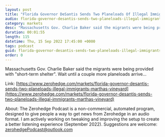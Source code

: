 ```yaml
---
layout: post
title: "Florida Governor DeSantis Sends Two Planeloads Of Illegal Immigrants To Martha's Vineyard"
audio: florida-governor-desantis-sends-two-planeloads-illegal-immigrants-marthas-vineyard-0
category: markets
desc: "Massachusetts Gov. Charlie Baker said the migrants were being provided with &quot;short-term shelter&quot;. Wait until a couple more planeloads arrive..."
duration: 00:01:55
length: 115
datetime: Thu, 15 Sep 2022 17:45:00 +0000
tags: podcast
guid: florida-governor-desantis-sends-two-planeloads-illegal-immigrants-marthas-vineyard-0
order: 0
---
```

Massachusetts Gov. Charlie Baker said the migrants were being provided with &quot;short-term shelter&quot;. Wait until a couple more planeloads arrive...

Link: [https://www.zerohedge.com/markets/florida-governor-desantis-sends-two-planeloads-illegal-immigrants-marthas-vineyard](https://www.zerohedge.com/markets/florida-governor-desantis-sends-two-planeloads-illegal-immigrants-marthas-vineyard)

About: The Zerohedge Podcast is a non-commercial, automated program, designed to give people a way to get news from Zerohedge in an audio format.  I am actively working on tweaking and improving the setup to create a better listening experience (September 2022).  Suggestions are welcome: [zerohedgePodcast@outlook.com](mailto:zerohedgePodcast@outlook.com)